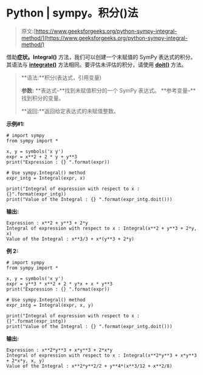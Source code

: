# Python | sympy。积分()法

> 原文:[https://www.geeksforgeeks.org/python-sympy-integral-method/](https://www.geeksforgeeks.org/python-sympy-integral-method/)

借助**症状。Integral()** 方法，我们可以创建一个未赋值的 SymPy 表达式的积分。其语法与 **[integrate()](https://www.geeksforgeeks.org/python-sympy-integrate-method/)** 方法相同。要评估未评估的积分，请使用 **[doit()](https://www.geeksforgeeks.org/python-sympy-doit-method/)** 方法。

> **语法:**积分(表达式，引用变量)
> 
> **参数:**
> **表达式–**找到未赋值积分的一个 SymPy 表达式。
> **参考变量–**找到积分的变量。
> 
> **返回:**返回给定表达式的未赋值整数。

**示例#1:**

```
# import sympy 
from sympy import * 

x, y = symbols('x y')
expr = x**2 + 2 * y + y**3
print("Expression : {} ".format(expr))

# Use sympy.Integral() method 
expr_intg = Integral(expr, x)  

print("Integral of expression with respect to x : {}".format(expr_intg))  
print("Value of the Integral : {} ".format(expr_intg.doit()))
```

**输出:**

```
Expression : x**2 + y**3 + 2*y 
Integral of expression with respect to x : Integral(x**2 + y**3 + 2*y, x)
Value of the Integral : x**3/3 + x*(y**3 + 2*y) 

```

**例 2:**

```
# import sympy 
from sympy import * 

x, y = symbols('x y')
expr = y**3 * x**2 + 2 * y*x + x * y**3
print("Expression : {} ".format(expr))

# Use sympy.Integral() method 
expr_intg = Integral(expr, x, y)  

print("Integral of expression with respect to x : {}".format(expr_intg))  
print("Value of the Integral : {} ".format(expr_intg.doit()))
```

**输出:**

```
Expression : x**2*y**3 + x*y**3 + 2*x*y 
Integral of expression with respect to x : Integral(x**2*y**3 + x*y**3 + 2*x*y, x, y)
Value of the Integral : x**2*y**2/2 + y**4*(x**3/12 + x**2/8) 

```
